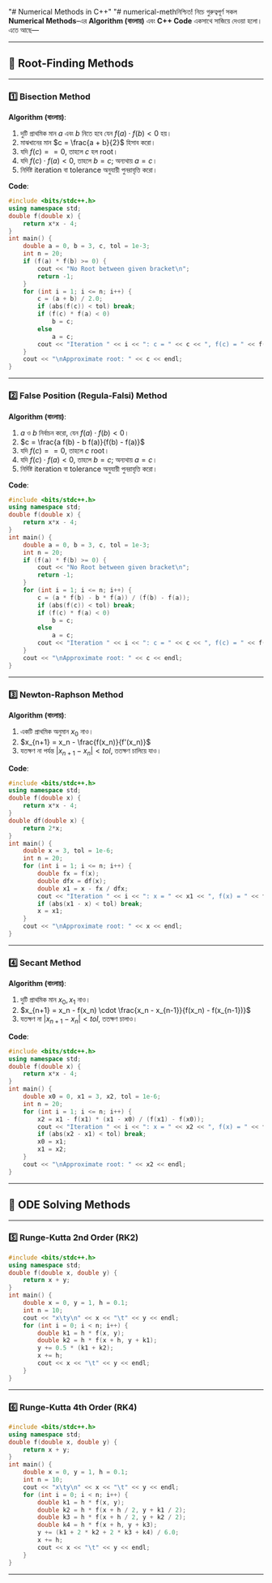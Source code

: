 "# Numerical Methods in C++" 
"# numerical-methনিশ্চিত! নিচে গুরুত্বপূর্ণ সকল **Numerical Methods**–এর **Algorithm (বাংলায়)** এবং **C++ Code** একসাথে সাজিয়ে দেওয়া হলো। এতে আছে—

---

## 🔢 Root-Finding Methods

---

### 1️⃣ **Bisection Method**

**Algorithm (বাংলায়)**:

1. দুটি প্রাথমিক মান $a$ এবং $b$ নিতে হবে যেন $f(a) \cdot f(b) < 0$ হয়।
2. মাঝখানের মান $c = \frac{a + b}{2}$ হিসাব করো।
3. যদি $f(c) == 0$, তাহলে $c$ হল root।
4. যদি $f(c) \cdot f(a) < 0$, তাহলে $b = c$; অন্যথায় $a = c$।
5. নির্দিষ্ট iteration বা tolerance অনুযায়ী পুনরাবৃত্তি করো।

**Code**:

```cpp
#include <bits/stdc++.h>
using namespace std;
double f(double x) {
    return x*x - 4;
}
int main() {
    double a = 0, b = 3, c, tol = 1e-3;
    int n = 20;
    if (f(a) * f(b) >= 0) {
        cout << "No Root between given bracket\n";
        return -1;
    }
    for (int i = 1; i <= n; i++) {
        c = (a + b) / 2.0;
        if (abs(f(c)) < tol) break;
        if (f(c) * f(a) < 0)
            b = c;
        else
            a = c;
        cout << "Iteration " << i << ": c = " << c << ", f(c) = " << f(c) << endl;
    }
    cout << "\nApproximate root: " << c << endl;
}
```

---

### 2️⃣ **False Position (Regula-Falsi) Method**

**Algorithm (বাংলায়)**:

1. $a$ ও $b$ নির্বাচন করো, যেন $f(a) \cdot f(b) < 0$।
2. $c = \frac{a f(b) - b f(a)}{f(b) - f(a)}$
3. যদি $f(c) == 0$, তাহলে $c$ root।
4. যদি $f(c) \cdot f(a) < 0$, তাহলে $b = c$; অন্যথায় $a = c$।
5. নির্দিষ্ট iteration বা tolerance অনুযায়ী পুনরাবৃত্তি করো।

**Code**:

```cpp
#include <bits/stdc++.h>
using namespace std;
double f(double x) {
    return x*x - 4;
}
int main() {
    double a = 0, b = 3, c, tol = 1e-3;
    int n = 20;
    if (f(a) * f(b) >= 0) {
        cout << "No Root between given bracket\n";
        return -1;
    }
    for (int i = 1; i <= n; i++) {
        c = (a * f(b) - b * f(a)) / (f(b) - f(a));
        if (abs(f(c)) < tol) break;
        if (f(c) * f(a) < 0)
            b = c;
        else
            a = c;
        cout << "Iteration " << i << ": c = " << c << ", f(c) = " << f(c) << endl;
    }
    cout << "\nApproximate root: " << c << endl;
}
```

---

### 3️⃣ **Newton-Raphson Method**

**Algorithm (বাংলায়)**:

1. একটি প্রাথমিক অনুমান $x_0$ নাও।
2. $x_{n+1} = x_n - \frac{f(x_n)}{f'(x_n)}$
3. যতক্ষণ না পর্যন্ত $|x_{n+1} - x_n| < tol$, ততক্ষণ চালিয়ে যাও।

**Code**:

```cpp
#include <bits/stdc++.h>
using namespace std;
double f(double x) {
    return x*x - 4;
}
double df(double x) {
    return 2*x;
}
int main() {
    double x = 3, tol = 1e-6;
    int n = 20;
    for (int i = 1; i <= n; i++) {
        double fx = f(x);
        double dfx = df(x);
        double x1 = x - fx / dfx;
        cout << "Iteration " << i << ": x = " << x1 << ", f(x) = " << f(x1) << endl;
        if (abs(x1 - x) < tol) break;
        x = x1;
    }
    cout << "\nApproximate root: " << x << endl;
}
```

---

### 4️⃣ **Secant Method**

**Algorithm (বাংলায়)**:

1. দুটি প্রাথমিক মান $x_0, x_1$ নাও।
2. $x_{n+1} = x_n - f(x_n) \cdot \frac{x_n - x_{n-1}}{f(x_n) - f(x_{n-1})}$
3. যতক্ষণ না $|x_{n+1} - x_n| < tol$, ততক্ষণ চালাও।

**Code**:

```cpp
#include <bits/stdc++.h>
using namespace std;
double f(double x) {
    return x*x - 4;
}
int main() {
    double x0 = 0, x1 = 3, x2, tol = 1e-6;
    int n = 20;
    for (int i = 1; i <= n; i++) {
        x2 = x1 - f(x1) * (x1 - x0) / (f(x1) - f(x0));
        cout << "Iteration " << i << ": x = " << x2 << ", f(x) = " << f(x2) << endl;
        if (abs(x2 - x1) < tol) break;
        x0 = x1;
        x1 = x2;
    }
    cout << "\nApproximate root: " << x2 << endl;
}
```

---

## 🧮 ODE Solving Methods

---

### 5️⃣ **Runge-Kutta 2nd Order (RK2)**

```cpp
#include <bits/stdc++.h>
using namespace std;
double f(double x, double y) {
    return x + y;
}
int main() {
    double x = 0, y = 1, h = 0.1;
    int n = 10;
    cout << "x\ty\n" << x << "\t" << y << endl;
    for (int i = 0; i < n; i++) {
        double k1 = h * f(x, y);
        double k2 = h * f(x + h, y + k1);
        y += 0.5 * (k1 + k2);
        x += h;
        cout << x << "\t" << y << endl;
    }
}
```

---

### 6️⃣ **Runge-Kutta 4th Order (RK4)**

```cpp
#include <bits/stdc++.h>
using namespace std;
double f(double x, double y) {
    return x + y;
}
int main() {
    double x = 0, y = 1, h = 0.1;
    int n = 10;
    cout << "x\ty\n" << x << "\t" << y << endl;
    for (int i = 0; i < n; i++) {
        double k1 = h * f(x, y);
        double k2 = h * f(x + h / 2, y + k1 / 2);
        double k3 = h * f(x + h / 2, y + k2 / 2);
        double k4 = h * f(x + h, y + k3);
        y += (k1 + 2 * k2 + 2 * k3 + k4) / 6.0;
        x += h;
        cout << x << "\t" << y << endl;
    }
}
```

---



